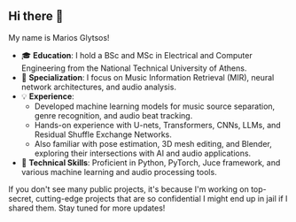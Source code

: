 ## Hi there 👋

My name is Marios Glytsos!

- 🎓 **Education**: I hold a BSc and MSc in Electrical and Computer Engineering from the National Technical University of Athens.
- 🎵 **Specialization**: I focus on Music Information Retrieval (MIR), neural network architectures, and audio analysis.
- 💡 **Experience**: 
  - Developed machine learning models for music source separation, genre recognition, and audio beat tracking.
  - Hands-on experience with U-nets, Transformers, CNNs, LLMs, and Residual Shuffle Exchange Networks.
  - Also familiar with pose estimation, 3D mesh editing, and Blender, exploring their intersections with AI and audio applications.
- 🤖 **Technical Skills**: Proficient in Python, PyTorch, Juce framework, and various machine learning and audio processing tools.

If you don't see many public projects, it's because I'm working on top-secret, cutting-edge projects that are so confidential I might end up in jail if I shared them. Stay tuned for more updates!

